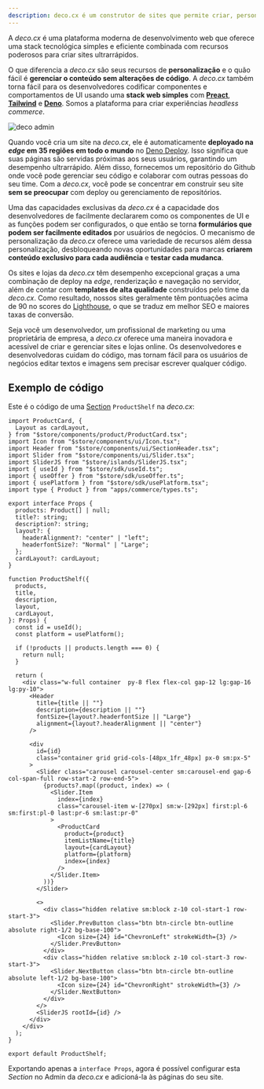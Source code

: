 ```yaml
---
description: deco.cx é um construtor de sites que permite criar, personalizar e implantar sites com facilidade. Com foco na personalização, você pode criar experimentos, segmentar conteúdo por público e muito mais.
---
```


A _deco.cx_ é uma plataforma moderna de desenvolvimento web que oferece uma
stack tecnológica simples e eficiente combinada com recursos poderosos para
criar sites ultrarrápidos.

O que diferencia a _deco.cx_ são seus recursos de **personalização** e o quão
fácil é **gerenciar o conteúdo sem alterações de código**. A _deco.cx_ também
torna fácil para os desenvolvedores codificar componentes e comportamentos de UI
usando uma **stack web simples** com **[Preact](https://preactjs.com/)**,
**[Tailwind](https://tailwindcss.com)** e **[Deno](https://deno.land/)**. Somos
a plataforma para criar experiências _headless commerce_.

![deco admin](https://github.com/deco-cx/apps/assets/882438/5a497330-93e5-497d-a572-fde44421d6ac)

Quando você cria um site na _deco.cx_, ele é automaticamente **deployado na
_edge_ em 35 regiões em todo o mundo** no [Deno Deploy](https://deno.com/). Isso
significa que suas páginas são servidas próximas aos seus usuários, garantindo
um desempenho ultrarrápido. Além disso, fornecemos um repositório do Github onde
você pode gerenciar seu código e colaborar com outras pessoas do seu time. Com a
_deco.cx_, você pode se concentrar em construir seu site **sem se preocupar**
com deploy ou gerenciamento de repositórios.

Uma das capacidades exclusivas da _deco.cx_ é a capacidade dos desenvolvedores
de facilmente declararem como os componentes de UI e as funções podem ser
configurados, o que então se torna **formulários que podem ser facilmente
editados** por usuários de negócios. O mecanismo de personalização da _deco.cx_
oferece uma variedade de recursos além dessa personalização, desbloqueando novas
oportunidades para marcas **criarem conteúdo exclusivo para cada audiência** e
**testar cada mudanca**.

Os sites e lojas da _deco.cx_ têm desempenho excepcional graças a uma combinação
de deploy na _edge_, renderização e navegação no servidor, além de contar com
**templates de alta qualidade** construídos pelo time da _deco.cx_. Como
resultado, nossos sites geralmente têm pontuações acima de 90 no scores do
[Lighthouse](https://web.dev/measure/), o que se traduz em melhor SEO e maiores
taxas de conversão.

<!-- TODO: Adicionar link para essa landing page que fala de performance -->

Seja você um desenvolvedor, um profissional de marketing ou uma proprietária de
empresa, a _deco.cx_ oferece uma maneira inovadora e acessível de criar e
gerenciar sites e lojas online. Os desenvolvedores e desenvolvedoras cuidam do
código, mas tornam fácil para os usuários de negócios editar textos e imagens
sem precisar escrever qualquer código.

## Exemplo de código

Este é o código de uma [Section](/docs/pt/concepts/section) `ProductShelf` na
_deco.cx_:

```tsx
import ProductCard, {
  Layout as cardLayout,
} from "$store/components/product/ProductCard.tsx";
import Icon from "$store/components/ui/Icon.tsx";
import Header from "$store/components/ui/SectionHeader.tsx";
import Slider from "$store/components/ui/Slider.tsx";
import SliderJS from "$store/islands/SliderJS.tsx";
import { useId } from "$store/sdk/useId.ts";
import { useOffer } from "$store/sdk/useOffer.ts";
import { usePlatform } from "$store/sdk/usePlatform.tsx";
import type { Product } from "apps/commerce/types.ts";

export interface Props {
  products: Product[] | null;
  title?: string;
  description?: string;
  layout?: {
    headerAlignment?: "center" | "left";
    headerfontSize?: "Normal" | "Large";
  };
  cardLayout?: cardLayout;
}

function ProductShelf({
  products,
  title,
  description,
  layout,
  cardLayout,
}: Props) {
  const id = useId();
  const platform = usePlatform();

  if (!products || products.length === 0) {
    return null;
  }

  return (
    <div class="w-full container  py-8 flex flex-col gap-12 lg:gap-16 lg:py-10">
      <Header
        title={title || ""}
        description={description || ""}
        fontSize={layout?.headerfontSize || "Large"}
        alignment={layout?.headerAlignment || "center"}
      />

      <div
        id={id}
        class="container grid grid-cols-[48px_1fr_48px] px-0 sm:px-5"
      >
        <Slider class="carousel carousel-center sm:carousel-end gap-6 col-span-full row-start-2 row-end-5">
          {products?.map((product, index) => (
            <Slider.Item
              index={index}
              class="carousel-item w-[270px] sm:w-[292px] first:pl-6 sm:first:pl-0 last:pr-6 sm:last:pr-0"
            >
              <ProductCard
                product={product}
                itemListName={title}
                layout={cardLayout}
                platform={platform}
                index={index}
              />
            </Slider.Item>
          ))}
        </Slider>

        <>
          <div class="hidden relative sm:block z-10 col-start-1 row-start-3">
            <Slider.PrevButton class="btn btn-circle btn-outline absolute right-1/2 bg-base-100">
              <Icon size={24} id="ChevronLeft" strokeWidth={3} />
            </Slider.PrevButton>
          </div>
          <div class="hidden relative sm:block z-10 col-start-3 row-start-3">
            <Slider.NextButton class="btn btn-circle btn-outline absolute left-1/2 bg-base-100">
              <Icon size={24} id="ChevronRight" strokeWidth={3} />
            </Slider.NextButton>
          </div>
        </>
        <SliderJS rootId={id} />
      </div>
    </div>
  );
}

export default ProductShelf;
```

Exportando apenas a `interface Props`, agora é possível configurar esta
_Section_ no Admin da _deco.cx_ e adicioná-la às páginas do seu site.
